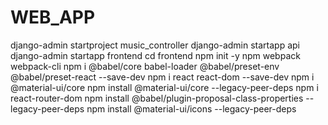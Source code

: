 # WEB_APP
django-admin startproject music_controller
django-admin startapp api
django-admin startapp frontend
cd frontend
npm init -y
npm webpack webpack-cli
npm i @babel/core babel-loader @babel/preset-env @babel/preset-react --save-dev
npm i react react-dom --save-dev
npm i @material-ui/core
npm install @material-ui/core --legacy-peer-deps
npm i react-router-dom
npm install @babel/plugin-proposal-class-properties --legacy-peer-deps
npm install @material-ui/icons --legacy-peer-deps